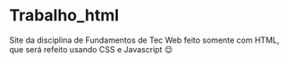 # Trabalho_html
Site da disciplina de Fundamentos de Tec Web feito somente com HTML, que será refeito usando CSS e Javascript 😌
